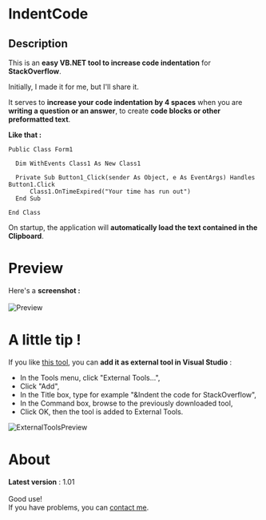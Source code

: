 # IndentCode
## Description
This is an **easy VB.NET tool to increase code indentation** for **StackOverflow**.<br>

Initially, I made it for me, but I'll share it.<br>

It serves to **increase your code indentation by 4 spaces** when you are **writing a question or an answer**, to create **code blocks or other preformatted text**.

**Like that :**

```
Public Class Form1

  Dim WithEvents Class1 As New Class1

  Private Sub Button1_Click(sender As Object, e As EventArgs) Handles Button1.Click
      Class1.OnTimeExpired("Your time has run out")
  End Sub

End Class
```
On startup, the application will **automatically load the text contained in the Clipboard**.
# Preview
Here's a **screenshot :**<br><br>
![Preview](https://dl.dropboxusercontent.com/s/03414cy4jx1sikw/Capture.png)

# A little tip !
If you like [this tool](https://raw.githubusercontent.com/Drarig29/IndentCode/master/IndentCode/bin/Release/IndentCode.exe), you can **add it as external tool in Visual Studio** :
* In the Tools menu, click "External Tools...",
* Click "Add",
* In the Title box, type for example "&Indent the code for StackOverflow",
* In the Command box, browse to the previously downloaded tool,
* Click OK, then the tool is added to External Tools.

![ExternalToolsPreview](https://dl.dropboxusercontent.com/s/v7s3f55kh2bhbip/ExternalToolsPreview.png)

# About

**Latest version** : 1.01<br><br>
Good use!<br>
If you have problems, you can [contact me](mailto:corentinleguitariste@hotmail.fr).
